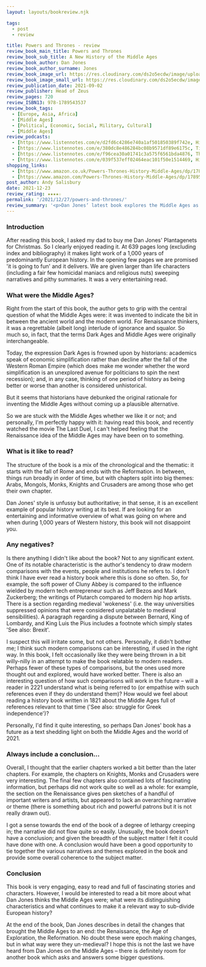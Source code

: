 ```yaml
---
layout: layouts/bookreview.njk

tags:
  - post
  - review

title: Powers and Thrones - review
review_book_main_title: Powers and Thrones
review_book_sub_title: A New History of the Middle Ages
review_book_author: Dan Jones
review_book_author_surname: Jones
review_book_image_url: https://res.cloudinary.com/ds2o5ecdw/image/upload/acovers/1789543533.02._SCL_.jpg
review_book_image_small_url: https://res.cloudinary.com/ds2o5ecdw/image/upload/acovers/1789543533.02._SCM_.jpg
review_publication_date: 2021-09-02
review_publisher: Head of Zeus
review_pages: 720
review_ISBN13: 978-1789543537
review_book_tags:
  - [Europe, Asia, Africa]
  - [Middle Ages]
  - [Political, Economic, Social, Military, Cultural]
  - [Middle Ages]
review_podcasts:
  - [https://www.listennotes.com/e/d2fd6c4286e740a1af501850389f742e, History Unplugged Podcast, What the Middle Ages Can Teach Us About Pandemics Mass Migration and Tech Disruption]
  - [https://www.listennotes.com/e/380dc8e486284bc08b9571df89e6175c, Tides of History, Writing a New History of the Middle Ages Interview with Dan Jones on Powers and Thrones]
  - [https://www.listennotes.com/e/f96cea30a01741c3a575f6561bda4876, The Medieval Podcast, Powers and Thrones with Dan Jones]
  - [https://www.listennotes.com/e/039f537eff02464eac101f50e1514469, History Extra podcast, The surprisingly modern Middle Ages]
shopping_links:
  - [https://www.amazon.co.uk/Powers-Thrones-History-Middle-Ages/dp/1789543533/, Amazon UK, Amazon UK book link]
  - [https://www.amazon.com/Powers-Thrones-History-Middle-Ages/dp/1789543533/, Amazon US, Amazon US book link]
post_author: Andy Salisbury
date: 2021-12-23
review_rating: ★★★★☆
permalink: '/2021/12/27/powers-and-thrones/'
review_summary: '<p>Dan Jones‘ latest book explores the Middle Ages as a whole, drawing together many of the subject matters he has previously written on. The result is a long but very entertaining read full of full of fascinating story lines and personalities. </p>'
---
```

### Introduction

After reading this book, I asked my dad to buy me Dan Jones' Plantagenets for Christmas. So I clearly enjoyed reading it. At 639 pages long (excluding index and bibliography) it makes light work of a 1,000 years of predominantly European history. In the opening few pages we are promised 'it is going to fun' and it delivers. We are given larger than life characters (including a fair few homicidal maniacs and religious nuts) sweeping narratives and pithy summaries. It was a very entertaining read. 

### What were the Middle Ages?

Right from the start of this book, the author gets to grip with the central question of what the Middle Ages were: it was invented to indicate the bit in between the ancient world and the modern world. For Renaissance thinkers, it was a regrettable (albeit long) interlude of ignorance and squalor. So much so, in fact, that the terms Dark Ages and Middle Ages were originally interchangeable. 

Today, the expression Dark Ages is frowned upon by historians: academics speak of economic simplification rather than decline after the fall of the Western Roman Empire (which does make me wonder whether the word simplification is an unexplored avenue for politicians to spin the next recession); and, in any case, thinking of one period of history as being better or worse than another is considered unhistorical. 

But it seems that historians have debunked the original rationale for inventing the Middle Ages without coming up a plausible alternative. 

So we are stuck with the Middle Ages whether we like it or not; and personally, I'm perfectly happy with it: having read this book, and recently watched the movie The Last Duel, I can't helped feeling that the Renaissance idea of the Middle Ages may have been on to something. 

### What is it like to read?

The structure of the book is a mix of the chronological and the thematic: it starts with the fall of Rome and ends with the Reformation. In between, things run broadly in order of time, but with chapters split into big themes: Arabs, Mongols, Monks, Knights and Crusaders are among those who get their own chapter.

Dan Jones' style is unfussy but authoritative; in that sense, it is an excellent example of popular history writing at its best. If are looking for an entertaining and informative overview of what was going on where and when during 1,000 years of Western history, this book will not disappoint you. 

### Any negatives?

Is there anything I didn't like about the book? Not to any significant extent. One of its notable characteristic is the author's tendency to draw modern comparisons with the events, people and institutions he refers to. I don't think I have ever read a history book where this is done so often. So, for example, the soft power of Cluny Abbey is compared to the influence wielded by modern tech entrepreneur such as Jeff Bezos and Mark Zuckerberg; the writings of Plutarch compared to modern hip hop artists. There is a section regarding medieval 'wokeness' (i.e. the way universities suppressed opinions that were considered unpalatable to medieval sensibilities). A paragraph regarding a dispute between Bernard, King of Lombardy, and King Luis the Pius includes a footnote which simply states 'See also: Brexit'.

I suspect this will irritate some, but not others. Personally, it didn't bother me; I think such modern comparisons can be interesting, if used in the right way. In this book, I felt occasionally like they were being thrown in a bit willy-nilly in an attempt to make the book relatable to modern readers. Perhaps fewer of these types of comparisons, but the ones used more thought out and explored, would have worked better. There is also an interesting question of how such comparisons will work in the future – will a reader in 2221 understand what is being referred to (or empathise with such references even if they do understand them)? How would we feel about reading a history book written in 1821 about the Middle Ages full of references relevant to that time ('See also: struggle for Greek independence')?

Personally, I'd find it quite interesting, so perhaps Dan Jones' book has a future as a text shedding light on both the Middle Ages and the world of 2021. 

### Always include a conclusion…

Overall, I thought that the earlier chapters worked a bit better than the later chapters. For example, the chapters on Knights, Monks and Crusaders were very interesting. The final few chapters also contained lots of fascinating information, but perhaps did not work quite so well as a whole: for example, the section on the Renaissance gives pen sketches of a handful of important writers and artists, but appeared to lack an overarching narrative or theme (there is something about rich and powerful patrons but it is not really drawn out).

I got a sense towards the end of the book of a degree of lethargy creeping in; the narrative did not flow quite so easily. Unusually, the book doesn’t have a conclusion; and given the breadth of the subject matter I felt it could have done with one. A conclusion would have been a good opportunity to tie together the various narratives and themes explored in the book and provide some overall coherence to the subject matter. 

### Conclusion

This book is very engaging, easy to read and full of fascinating stories and characters. However, I would be interested to read a bit more about what Dan Jones thinks the Middle Ages were; what were its distinguishing characteristics and what continues to make it a relevant way to sub-divide European history?

At the end of the book, Dan Jones describes in detail the changes that brought the Middle Ages to an end: the Renaissance, the Age of Exploration, the Reformation. No doubt these were epoch making changes, but in what way were they un-medieval? I hope this is not the last we have heard from Dan Jones on the Middle Ages – there is definitely room for another book which asks and answers some bigger questions.